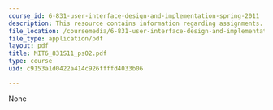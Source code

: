 ```yaml
---
course_id: 6-831-user-interface-design-and-implementation-spring-2011
description: This resource contains information regarding assignments.
file_location: /coursemedia/6-831-user-interface-design-and-implementation-spring-2011/c9153a1d0422a414c926ffffd4033b06_MIT6_831S11_ps02.pdf
file_type: application/pdf
layout: pdf
title: MIT6_831S11_ps02.pdf
type: course
uid: c9153a1d0422a414c926ffffd4033b06

---
```

None